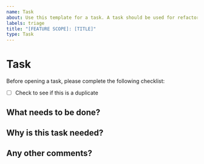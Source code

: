```yaml
---
name: Task
about: Use this template for a task. A task should be used for refactoring, automated testing, configuration changes, or other supporting tasks that are not directly related to product development.
labels: triage
title: "[FEATURE SCOPE]: [TITLE]"
type: Task
---
```


<!--
# Instructions

PLEASE DO NOT SET ASSIGNEE, PRIORITY, LABELS, OR MILESTONE!!!
Please complete the template below. DO NOT DELETE!

-->

# Task

Before opening a task, please complete the following checklist:
- [ ] Check to see if this is a duplicate

## What needs to be done?

## Why is this task needed? 

## Any other comments?
